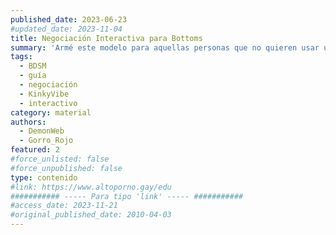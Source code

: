 ```yaml
---
published_date: 2023-06-23
#updated_date: 2023-11-04
title: Negociación Interactiva para Bottoms 
summary: 'Armé este modelo para aquellas personas que no quieren usar una checklist, o tener una negociación larga, y quieren un modelo pre-hecho para poder establecer gustos, necesidades, intenciones, preferencias, límites, entre otros. '
tags:
  - BDSM
  - guía
  - negociación
  - KinkyVibe
  - interactivo
category: material
authors:
  - DemonWeb
  - Gorro_Rojo
featured: 2
#force_unlisted: false
#force_unpublished: false
type: contenido
#link: https://www.altoporno.gay/edu
########### ----- Para tipo 'link' ----- ###########
#access_date: 2023-11-21
#original_published_date: 2010-04-03
---
```


<script>import NegociacionInteractiva from './components/negociacion-para-bottoms-interactiva/NegociacionInteractiva.svelte'</script>

<NegociacionInteractiva />
